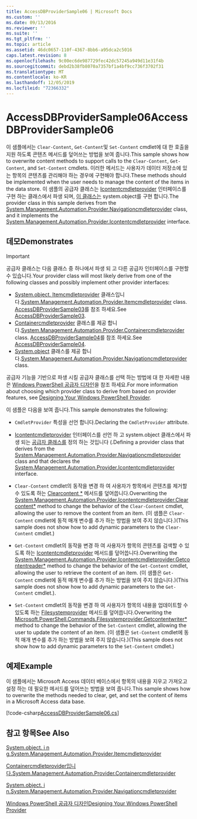 ```yaml
---
title: AccessDBProviderSample06 | Microsoft Docs
ms.custom: ''
ms.date: 09/13/2016
ms.reviewer: ''
ms.suite: ''
ms.tgt_pltfrm: ''
ms.topic: article
ms.assetid: 46dc0657-110f-4367-8bb6-a95dca2c5016
caps.latest.revision: 8
ms.openlocfilehash: 9c00ec6de987729fec42dc57245a949d11e31f4b
ms.sourcegitcommit: debd2b38fb8070a7357bf1a4bf9cc736f3702f31
ms.translationtype: MT
ms.contentlocale: ko-KR
ms.lasthandoff: 12/05/2019
ms.locfileid: "72366332"
---
```

# <a name="accessdbprovidersample06"></a><span data-ttu-id="e39d1-102">AccessDBProviderSample06</span><span class="sxs-lookup"><span data-stu-id="e39d1-102">AccessDBProviderSample06</span></span>

<span data-ttu-id="e39d1-103">이 샘플에서는 `Clear-Content`, `Get-Content`및 `Set-Content` cmdlet에 대 한 호출을 지원 하도록 콘텐츠 메서드를 덮어쓰는 방법을 보여 줍니다.</span><span class="sxs-lookup"><span data-stu-id="e39d1-103">This sample shows how to overwrite content methods to support calls to the `Clear-Content`, `Get-Content`, and `Set-Content` cmdlets.</span></span> <span data-ttu-id="e39d1-104">이러한 메서드는 사용자가 데이터 저장소에 있는 항목의 콘텐츠를 관리해야 하는 경우에 구현해야 합니다.</span><span class="sxs-lookup"><span data-stu-id="e39d1-104">These methods should be implemented when the user needs to manage the content of the items in the data store.</span></span> <span data-ttu-id="e39d1-105">이 샘플의 공급자 클래스는 [Icontentcmdletprovider](/dotnet/api/System.Management.Automation.Provider.IContentCmdletProvider) 인터페이스를 구현 하는 클래스에서 파생 되며, [이 클래스는](/dotnet/api/System.Management.Automation.Provider.NavigationCmdletProvider) system.object를 구현 합니다.</span><span class="sxs-lookup"><span data-stu-id="e39d1-105">The provider class in this sample derives from the [System.Management.Automation.Provider.Navigationcmdletprovider](/dotnet/api/System.Management.Automation.Provider.NavigationCmdletProvider) class, and it implements the [System.Management.Automation.Provider.Icontentcmdletprovider](/dotnet/api/System.Management.Automation.Provider.IContentCmdletProvider) interface.</span></span>

## <a name="demonstrates"></a><span data-ttu-id="e39d1-106">데모</span><span class="sxs-lookup"><span data-stu-id="e39d1-106">Demonstrates</span></span>

> [!IMPORTANT]
> <span data-ttu-id="e39d1-107">공급자 클래스는 다음 클래스 중 하나에서 파생 되 고 다른 공급자 인터페이스를 구현할 수 있습니다.</span><span class="sxs-lookup"><span data-stu-id="e39d1-107">Your provider class will most likely derive from one of the following classes and possibly implement other provider interfaces:</span></span>
>
> -   <span data-ttu-id="e39d1-108">[System.object. Itemcmdletprovider](/dotnet/api/System.Management.Automation.Provider.ItemCmdletProvider) 클래스입니다.</span><span class="sxs-lookup"><span data-stu-id="e39d1-108">[System.Management.Automation.Provider.Itemcmdletprovider](/dotnet/api/System.Management.Automation.Provider.ItemCmdletProvider) class.</span></span> <span data-ttu-id="e39d1-109">[AccessDBProviderSample03](./accessdbprovidersample03.md)를 참조 하세요.</span><span class="sxs-lookup"><span data-stu-id="e39d1-109">See [AccessDBProviderSample03](./accessdbprovidersample03.md).</span></span>
> -   <span data-ttu-id="e39d1-110">[Containercmdletprovider](/dotnet/api/System.Management.Automation.Provider.ContainerCmdletProvider) 클래스를 제공 합니다.</span><span class="sxs-lookup"><span data-stu-id="e39d1-110">[System.Management.Automation.Provider.Containercmdletprovider](/dotnet/api/System.Management.Automation.Provider.ContainerCmdletProvider) class.</span></span> <span data-ttu-id="e39d1-111">[AccessDBProviderSample04](./accessdbprovidersample04.md)를 참조 하세요.</span><span class="sxs-lookup"><span data-stu-id="e39d1-111">See [AccessDBProviderSample04](./accessdbprovidersample04.md).</span></span>
> -   <span data-ttu-id="e39d1-112">[System.object](/dotnet/api/System.Management.Automation.Provider.NavigationCmdletProvider) 클래스를 제공 합니다.</span><span class="sxs-lookup"><span data-stu-id="e39d1-112">[System.Management.Automation.Provider.Navigationcmdletprovider](/dotnet/api/System.Management.Automation.Provider.NavigationCmdletProvider) class.</span></span>
>
> <span data-ttu-id="e39d1-113">공급자 기능을 기반으로 파생 시킬 공급자 클래스를 선택 하는 방법에 대 한 자세한 내용은 [Windows PowerShell 공급자 디자인](./provider-types.md)을 참조 하세요.</span><span class="sxs-lookup"><span data-stu-id="e39d1-113">For more information about choosing which provider class to derive from based on provider features, see [Designing Your Windows PowerShell Provider](./provider-types.md).</span></span>

<span data-ttu-id="e39d1-114">이 샘플은 다음을 보여 줍니다.</span><span class="sxs-lookup"><span data-stu-id="e39d1-114">This sample demonstrates the following:</span></span>

- <span data-ttu-id="e39d1-115">`CmdletProvider` 특성을 선언 합니다.</span><span class="sxs-lookup"><span data-stu-id="e39d1-115">Declaring the `CmdletProvider` attribute.</span></span>

- <span data-ttu-id="e39d1-116">[Icontentcmdletprovider](/dotnet/api/System.Management.Automation.Provider.IContentCmdletProvider) 인터페이스를 선언 하 고 system.object 클래스에서 파생 되는 [공급자 클래스를](/dotnet/api/System.Management.Automation.Provider.NavigationCmdletProvider) 정의 하는 것입니다 (.</span><span class="sxs-lookup"><span data-stu-id="e39d1-116">Defining a provider class that derives from the [System.Management.Automation.Provider.Navigationcmdletprovider](/dotnet/api/System.Management.Automation.Provider.NavigationCmdletProvider) class and that declares the [System.Management.Automation.Provider.Icontentcmdletprovider](/dotnet/api/System.Management.Automation.Provider.IContentCmdletProvider) interface.</span></span>

- <span data-ttu-id="e39d1-117">`Clear-Content` cmdlet의 동작을 변경 하 여 사용자가 항목에서 콘텐츠를 제거할 수 있도록 하는 [Clearcontent \*](/dotnet/api/System.Management.Automation.Provider.IContentCmdletProvider.ClearContent) 메서드를 덮어씁니다.</span><span class="sxs-lookup"><span data-stu-id="e39d1-117">Overwriting the [System.Management.Automation.Provider.Icontentcmdletprovider.Clearcontent\*](/dotnet/api/System.Management.Automation.Provider.IContentCmdletProvider.ClearContent) method to change the behavior of the `Clear-Content` cmdlet, allowing the user to remove the content from an item.</span></span> <span data-ttu-id="e39d1-118">(이 샘플은 `Clear-Content` cmdlet에 동적 매개 변수를 추가 하는 방법을 보여 주지 않습니다.)</span><span class="sxs-lookup"><span data-stu-id="e39d1-118">(This sample does not show how to add dynamic parameters to the `Clear-Content` cmdlet.)</span></span>

- <span data-ttu-id="e39d1-119">`Get-Content` cmdlet의 동작을 변경 하 여 사용자가 항목의 콘텐츠를 검색할 수 있도록 하는 [Icontentcmdletprovider](/dotnet/api/System.Management.Automation.Provider.IContentCmdletProvider.GetContentReader) 메서드를 덮어씁니다.</span><span class="sxs-lookup"><span data-stu-id="e39d1-119">Overwriting the [System.Management.Automation.Provider.Icontentcmdletprovider.Getcontentreader\*](/dotnet/api/System.Management.Automation.Provider.IContentCmdletProvider.GetContentReader) method to change the behavior of the `Get-Content` cmdlet, allowing the user to retrieve the content of an item.</span></span> <span data-ttu-id="e39d1-120">(이 샘플은 `Get-Content` cmdlet에 동적 매개 변수를 추가 하는 방법을 보여 주지 않습니다.)</span><span class="sxs-lookup"><span data-stu-id="e39d1-120">(This sample does not show how to add dynamic parameters to the `Get-Content` cmdlet.).</span></span>

- <span data-ttu-id="e39d1-121">`Set-Content` cmdlet의 동작을 변경 하 여 사용자가 항목의 내용을 업데이트할 수 있도록 하는 [Filesystemprovider](/dotnet/api/Microsoft.PowerShell.Commands.FileSystemProvider.GetContentWriter) 메서드를 덮어씁니다.</span><span class="sxs-lookup"><span data-stu-id="e39d1-121">Overwriting the [Microsoft.PowerShell.Commands.Filesystemprovider.Getcontentwriter\*](/dotnet/api/Microsoft.PowerShell.Commands.FileSystemProvider.GetContentWriter) method to change the behavior of the `Set-Content` cmdlet, allowing the user to update the content of an item.</span></span> <span data-ttu-id="e39d1-122">(이 샘플은 `Set-Content` cmdlet에 동적 매개 변수를 추가 하는 방법을 보여 주지 않습니다.)</span><span class="sxs-lookup"><span data-stu-id="e39d1-122">(This sample does not show how to add dynamic parameters to the `Set-Content` cmdlet.)</span></span>

## <a name="example"></a><span data-ttu-id="e39d1-123">예제</span><span class="sxs-lookup"><span data-stu-id="e39d1-123">Example</span></span>

<span data-ttu-id="e39d1-124">이 샘플에서는 Microsoft Access 데이터 베이스에서 항목의 내용을 지우고 가져오고 설정 하는 데 필요한 메서드를 덮어쓰는 방법을 보여 줍니다.</span><span class="sxs-lookup"><span data-stu-id="e39d1-124">This sample shows how to overwrite the methods needed to clear, get, and set the content of items in a Microsoft Access data base.</span></span>

[!code-csharp[AccessDBProviderSample06.cs](../../../../powershell-sdk-samples/SDK-2.0/csharp/AccessDBProviderSample06/AccessDBProviderSample06.cs#L11-L2399 "AccessDBProviderSample06.cs")]

## <a name="see-also"></a><span data-ttu-id="e39d1-125">참고 항목</span><span class="sxs-lookup"><span data-stu-id="e39d1-125">See Also</span></span>

[<span data-ttu-id="e39d1-126">System.object. i n g.</span><span class="sxs-lookup"><span data-stu-id="e39d1-126">System.Management.Automation.Provider.Itemcmdletprovider</span></span>](/dotnet/api/System.Management.Automation.Provider.ItemCmdletProvider)

[<span data-ttu-id="e39d1-127">Containercmdletprovider입니다.</span><span class="sxs-lookup"><span data-stu-id="e39d1-127">System.Management.Automation.Provider.Containercmdletprovider</span></span>](/dotnet/api/System.Management.Automation.Provider.ContainerCmdletProvider)

[<span data-ttu-id="e39d1-128">System.object. i n.</span><span class="sxs-lookup"><span data-stu-id="e39d1-128">System.Management.Automation.Provider.Navigationcmdletprovider</span></span>](/dotnet/api/System.Management.Automation.Provider.NavigationCmdletProvider)

[<span data-ttu-id="e39d1-129">Windows PowerShell 공급자 디자인</span><span class="sxs-lookup"><span data-stu-id="e39d1-129">Designing Your Windows PowerShell Provider</span></span>](./provider-types.md)
